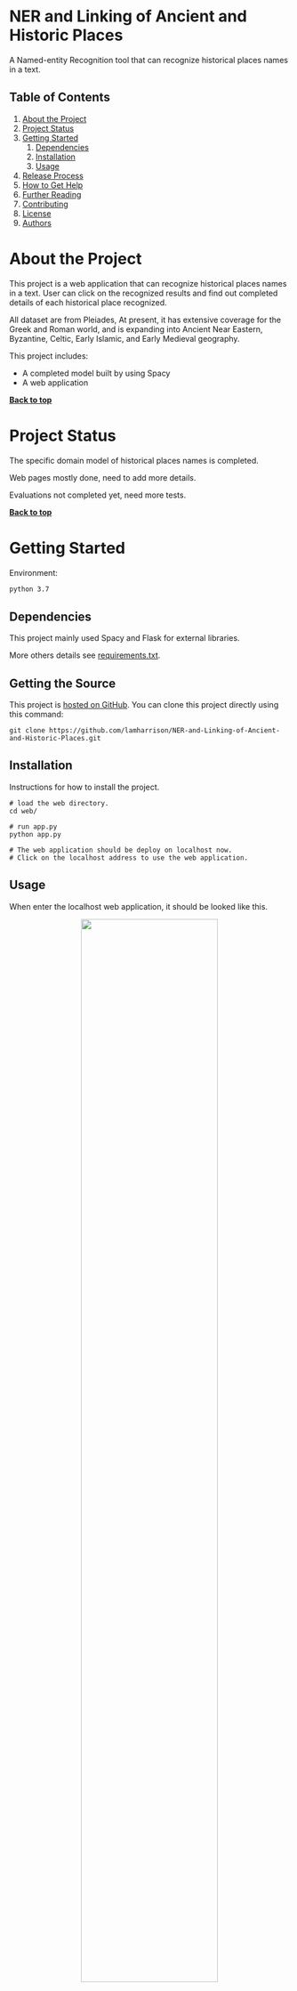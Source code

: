# NER and Linking of Ancient and Historic Places

A Named-entity Recognition tool that can recognize historical places names in a text.


## Table of Contents

1. [About the Project](#about-the-project)
1. [Project Status](#project-status)
1. [Getting Started](#getting-started)
	1. [Dependencies](#dependencies)
	1. [Installation](#installation)
	1. [Usage](#usage)
1. [Release Process](#release-process)
1. [How to Get Help](#how-to-get-help)
1. [Further Reading](#further-reading)
1. [Contributing](#contributing)
1. [License](#license)
1. [Authors](#authors)

# About the Project

This project is a web application that can recognize historical places names
 in a text. User can click on the recognized results and find out completed details 
 of each historical place recognized.   
    
 All dataset are from Pleiades,  At present, it has extensive coverage for the Greek and Roman world, and is expanding into Ancient Near Eastern, Byzantine, Celtic, Early Islamic, and Early Medieval geography.    
    
 This project includes:

* A completed model built by using Spacy
* A  web application


**[Back to top](#table-of-contents)**

# Project Status

The specific domain model of historical places names is completed.  

Web pages mostly done, need to add more details.  

Evaluations not completed yet, need more tests.


**[Back to top](#table-of-contents)**

# Getting Started

Environment: 
```bash
python 3.7
```

## Dependencies

This project mainly used Spacy and Flask for external libraries.  
    
More others details see [requirements.txt](https://github.com/lamharrison/NER-and-Linking-of-Ancient-and-Historic-Places/blob/master/requirements.txt).

## Getting the Source

This project is [hosted on GitHub](https://github.com/lamharrison/NER-and-Linking-of-Ancient-and-Historic-Places.git). You can clone this project directly using this command:

```
git clone https://github.com/lamharrison/NER-and-Linking-of-Ancient-and-Historic-Places.git
```

## Installation

Instructions for how to install the project.

```
# load the web directory.
cd web/

# run app.py
python app.py

# The web application should be deploy on localhost now.
# Click on the localhost address to use the web application.
```

## Usage

When enter the localhost web application, it should be looked like this.    
<div align=center><img width=70% src="https://github.com/lamharrison/NER-and-Linking-of-Ancient-and-Historic-Places/blob/master/asset/mainpage.png"/></div>  
        
After entering your historical text, click on submit button, results come out.  
<div align=center><img width=70% src="https://github.com/lamharrison/NER-and-Linking-of-Ancient-and-Historic-Places/blob/master/asset/results.png"/></div>

Click on place names recognized, it would jump to place information details page.
<div align=center><img width=70% src="https://github.com/lamharrison/NER-and-Linking-of-Ancient-and-Historic-Places/blob/master/asset/place_information.png"/></div>


**[Back to top](#table-of-contents)**

# Release Process

Version 1.0.0.

# How to Get Help

Please post on issues section if you need any helps.

# Contributing

We encourage public contributions! Please review [CODE_OF_CONDUCT.md](https://github.com/lamharrison/NER-and-Linking-of-Ancient-and-Historic-Places/blob/master/CODE_OF_CONDUCT.md) for details on our code of conduct and development process.

**[Back to top](#table-of-contents)**

# Further Reading and References

[Pleiades](https://pleiades.stoa.org/)  
[Flask](https://flask.palletsprojects.com/en/1.1.x/)    
[Spacy](https://spacy.io/)  

**[Back to top](#table-of-contents)**

# License

Copyright (c) 2020 Dr. Andreas Vlachidis, Zhishu Lin.

This project is licensed under the BSD 3-Clause License - see [LICENSE.md](https://github.com/lamharrison/NER-and-Linking-of-Ancient-and-Historic-Places/blob/master/LICENSE) file for details.    


**[Back to top](#table-of-contents)**

# Authors

* **[Dr. Andreas Vlachidis](https://www.ucl.ac.uk/information-studies/dr-andreas-vlachidis-0)**
* **[Zhishu Lin](https://github.com/lamharrison)**


**[Back to top](#table-of-contents)**